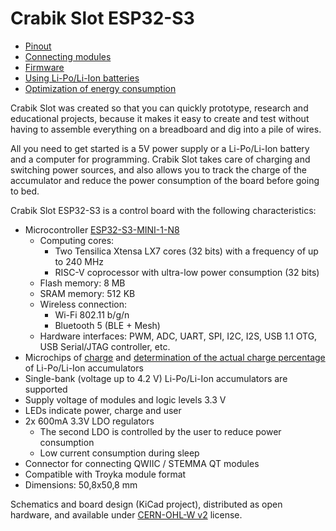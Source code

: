 # Crabik Slot ESP32-S3

- [Pinout](./pinout.md)
- [Connecting modules](./connecting-modules.md)
- [Firmware](./firmware.md)
- [Using Li-Po/Li-Ion batteries](./battery-usage.md)
- [Optimization of energy consumption](./power-consumption-optimization.md)

Crabik Slot was created so that you can quickly prototype, research and educational projects, because it makes it easy to create and test without having to assemble everything on a breadboard and dig into a pile of wires.

All you need to get started is a 5V power supply or a Li-Po/Li-Ion battery and a computer for programming. Crabik Slot takes care of charging and switching power sources, and also allows you to track the charge of the accumulator and reduce the power consumption of the board before going to bed.

<!-- TODO: beautiful gif -->

Crabik Slot ESP32-S3 is a control board with the following characteristics:
- Microcontroller [ESP32-S3-MINI-1-N8](https://www.espressif.com/sites/default/files/documentation/esp32-s3-mini-1_mini-1u_datasheet_en.pdf)
    - Computing cores:
        - Two Tensilica Xtensa LX7 cores (32 bits) with a frequency of up to 240 MHz
        - RISC-V coprocessor with ultra-low power consumption (32 bits)
    - Flash memory: 8 MB
    - SRAM memory: 512 KB
    - Wireless connection:
        - Wi-Fi 802.11 b/g/n
        - Bluetooth 5 (BLE + Mesh)
    - Hardware interfaces: PWM, ADC, UART, SPI, I2C, I2S, USB 1.1 OTG, USB Serial/JTAG controller, etc.
- Microchips of [charge](https://ww1.microchip.com/downloads/en/DeviceDoc/MCP73831-Family-Data-Sheet-DS20001984H.pdf) and [determination of the actual charge percentage](https://www.analog.com/media/en/technical-documentation/data-sheets/MAX17048-MAX17049.pdf) of Li-Po/Li-Ion accumulators
- Single-bank (voltage up to 4.2 V) Li-Po/Li-Ion accumulators are supported
- Supply voltage of modules and logic levels 3.3 V
- LEDs indicate power, charge and user
- 2x 600mA 3.3V LDO regulators
    - The second LDO is controlled by the user to reduce power consumption
    - Low current consumption during sleep
- Connector for connecting QWIIC / STEMMA QT modules
- Compatible with Troyka module format
- Dimensions: 50,8x50,8 mm

Schematics and board design (KiCad project), distributed as open hardware, and available under [CERN-OHL-W v2](https://ohwr.org/cern_ohl_w_v2.pdf) license.